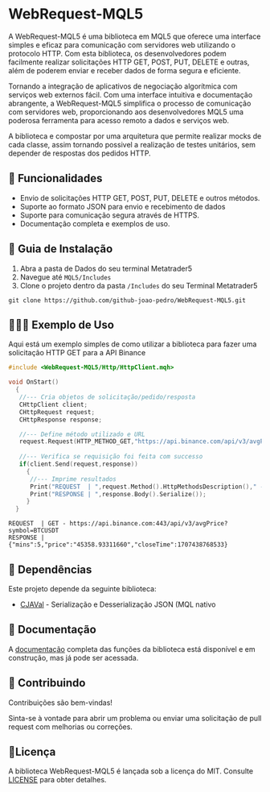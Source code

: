 # WebRequest-MQL5

A WebRequest-MQL5 é uma biblioteca em MQL5 que oferece uma interface simples e eficaz para comunicação com servidores web utilizando o protocolo HTTP. Com esta biblioteca, os desenvolvedores podem facilmente realizar solicitações HTTP GET, POST, PUT, DELETE e outras, além de poderem enviar e receber dados de forma segura e eficiente. 

Tornando a integração de aplicativos de negociação algorítmica com serviços web externos fácil. Com uma interface intuitiva e documentação abrangente, a WebRequest-MQL5 simplifica o processo de comunicação com servidores web, proporcionando aos desenvolvedores MQL5 uma poderosa ferramenta para acesso remoto a dados e serviços web.

A biblioteca e compostar por uma arquitetura que permite realizar mocks de cada classe, assim tornando possivel a realização de testes unitários, sem depender de respostas dos pedidos HTTP.

## 🔧 Funcionalidades

- Envio de solicitações HTTP GET, POST, PUT, DELETE e outros métodos.
- Suporte ao formato JSON para envio e recebimento de dados
- Suporte para comunicação segura através de HTTPS.
- Documentação completa e exemplos de uso.

## 📖 Guia de Instalação

1. Abra a pasta de Dados do seu terminal Metatrader5
2. Navegue até `MQL5/Includes`
1. Clone o projeto dentro da pasta `/Includes` do seu Terminal Metatrader5
``` shell
git clone https://github.com/github-joao-pedro/WebRequest-MQL5.git
```


## 👨🏻‍💻 Exemplo de Uso

Aqui está um exemplo simples de como utilizar a biblioteca para fazer uma solicitação HTTP GET para a API Binance
``` c++
#include <WebRequest-MQL5/Http/HttpClient.mqh>

void OnStart()
  {
   //--- Cria objetos de solicitação/pedido/resposta
   CHttpClient client;
   CHttpRequest request;
   CHttpResponse response;

   //--- Define método utilizado e URL
   request.Request(HTTP_METHOD_GET,"https://api.binance.com/api/v3/avgPrice?symbol=BTCUSDT");
   
   //--- Verifica se requisição foi feita com successo
   if(client.Send(request,response))
     {
      //--- Imprime resultados
      Print("REQUEST  | ",request.Method().HttpMethodsDescription()," - ",request.Url().Serialize());
      Print("RESPONSE | ",response.Body().Serialize());
     }
  }
```


```
REQUEST  | GET - https://api.binance.com:443/api/v3/avgPrice?symbol=BTCUSDT
RESPONSE | {"mins":5,"price":"45358.93311660","closeTime":1707438768533}
```

## 🔗 Dependências
Este projeto depende da seguinte biblioteca:

- [CJAVal](https://www.mql5.com/en/code/13663) - Serialização e Desserialização JSON (MQL nativo

## 📄 Documentação
A [documentação](https://joaopedrodev.notion.site/WebRequest-MQL5-221944146357478b9a01ade899e2531b) completa das funções da biblioteca está disponível e em construção, mas já pode ser acessada.

## 🤝 Contribuindo

Contribuições são bem-vindas!

Sinta-se à vontade para abrir um problema ou enviar uma solicitação de pull request com melhorias ou correções.

## 📝Licença

A biblioteca WebRequest-MQL5 é lançada sob a licença do MIT. Consulte [LICENSE](./LICENSE) para obter detalhes.





